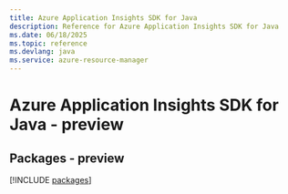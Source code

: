 ```yaml
---
title: Azure Application Insights SDK for Java
description: Reference for Azure Application Insights SDK for Java
ms.date: 06/18/2025
ms.topic: reference
ms.devlang: java
ms.service: azure-resource-manager
---
```

# Azure Application Insights SDK for Java - preview
## Packages - preview
[!INCLUDE [packages](application-insights-index.md)]